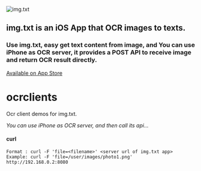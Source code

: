 ![img.txt](https://is1-ssl.mzstatic.com/image/thumb/Purple113/v4/9f/26/b7/9f26b799-ba9d-1fce-226d-9dbf1d089c6f/AppIcon-1x_U007emarketing-0-10-0-85-220.png/434x0w.webp)
## img.txt is an iOS App that OCR images to texts. 
### Use img.txt, easy get text content from image, and You can use iPhone as OCR server, it provides a POST API to receive image and return OCR result directly.
[Available on App Store](https://apps.apple.com/us/app/img-txt/id1662261112?l=zh)
# ocrclients
Ocr client demos for img.txt.

*You can use iPhone as OCR server, and then call its api...*
#### curl 
```
Format : curl -F 'file=<filename>' <server url of img.txt app>
Example: curl -F 'file=/user/images/photo1.png' http://192.168.0.2:8080
```
